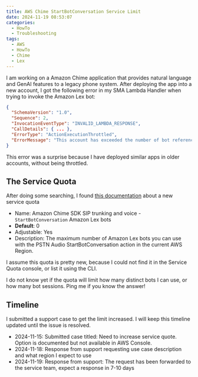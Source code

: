 ```yaml
---
title: AWS Chime StartBotConversation Service Limit
date: 2024-11-19 08:53:07
categories:
  - HowTo
  - Troubleshooting
tags:
  - AWS
  - HowTo
  - Chime
  - Lex
---
```


I am working on a Amazon Chime application that provides natural language and GenAI features to a legacy phone system. After deploying the app into a new account, I got the following error in my SMA Lambda Handler when trying to invoke the Amazon Lex bot:

<!-- more -->

```json
{
  "SchemaVersion": "1.0",
  "Sequence": 2,
  "InvocationEventType": "INVALID_LAMBDA_RESPONSE",
  "CallDetails": { ... },
  "ErrorType": "ActionExecutionThrottled",
  "ErrorMessage": "This account has exceeded the number of bot references allowed by the PSTN Audio service"
}
```

This error was a surprise because I have deployed similar apps in older accounts, without being throttled.

## The Service Quota

After doing some searching, I found [this documentation](https://docs.aws.amazon.com/general/latest/gr/chime-sdk.html#chm-sdk-pstn-quotas) about a new service quota

- Name: Amazon Chime SDK SIP trunking and voice - `StartBotConversation` Amazon Lex bots
- **Default**: 0
- Adjustable: Yes
- Description: The maximum number of Amazon Lex bots you can use with the PSTN Audio StartBotConversation action in the current AWS Region.

I assume this quota is pretty new, because I could not find it in the Service Quota console, or list it using the CLI.

I do not know yet if the quota will limit how many distinct bots I can use, or how many bot sessions. Ping me if you know the answer!

## Timeline

I submitted a support case to get the limit increased. I will keep this timeline updated until the issue is resolved.

- 2024-11-15: Submitted case titled: Need to increase service quote. Option is documented but not available in AWS Console.
- 2024-11-18: Response from support requesting use case description and what region I expect to use
- 2024-11-19: Response from support: The request has been forwarded to the service team, expect a response in 7-10 days
